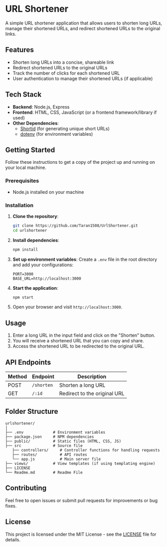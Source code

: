 # URL Shortener

A simple URL shortener application that allows users to shorten long URLs, manage their shortened URLs, and redirect shortened URLs to the original links.

## Features

- Shorten long URLs into a concise, shareable link
- Redirect shortened URLs to the original URLs
- Track the number of clicks for each shortened URL
- User authentication to manage their shortened URLs (if applicable)

## Tech Stack

- **Backend**: Node.js, Express
- **Frontend**: HTML, CSS, JavaScript (or a frontend framework/library if used)
- **Other Dependencies**: 
  - [Shortid](https://www.npmjs.com/package/shortid) (for generating unique short URLs)
  - [dotenv](https://www.npmjs.com/package/dotenv) (for environment variables)

## Getting Started

Follow these instructions to get a copy of the project up and running on your local machine.

### Prerequisites

- Node.js installed on your machine

### Installation

1. **Clone the repository**:
    ```bash
    git clone https://github.com/Taran1508/UrlShortener.git
    cd urlshortener
    ```

2. **Install dependencies**:
    ```bash
    npm install
    ```

3. **Set up environment variables**:
   Create a `.env` file in the root directory and add your configurations:
    ```env
    PORT=3000
    BASE_URL=http://localhost:3000
    ```

4. **Start the application**:
    ```bash
    npm start
    ```

5. Open your browser and visit `http://localhost:3000`.

## Usage

1. Enter a long URL in the input field and click on the "Shorten" button.
2. You will receive a shortened URL that you can copy and share.
3. Access the shortened URL to be redirected to the original URL.

## API Endpoints

| Method | Endpoint             | Description                          |
|--------|----------------------|--------------------------------------|
| POST   | `/shorten`           | Shorten a long URL                   |
| GET    | `/:id`               | Redirect to the original URL         |

## Folder Structure

```
urlshortener/
│
├── .env             # Environment variables
├── package.json     # NPM dependencies
├── public/          # Static files (HTML, CSS, JS)
├── src              # Source file
   ├── controllers/     # Controller functions for handling requests
   ├── routes/          # API routes
   └── app.js           # Main server file
├── views/           # View templates (if using templating engine)
├── LICENSE
└── Readme.md        # Readme File
```

## Contributing

Feel free to open issues or submit pull requests for improvements or bug fixes.

## License

This project is licensed under the MIT License - see the [LICENSE](LICENSE) file for details.
